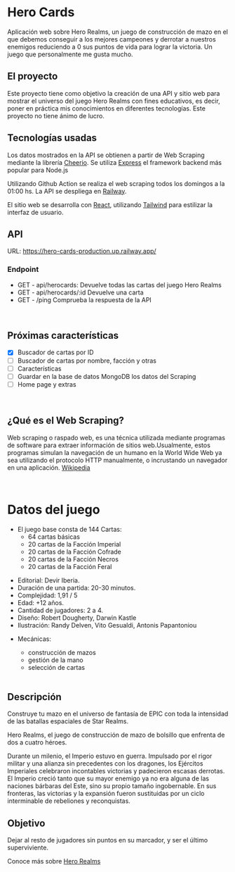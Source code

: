 # Hero Cards

Aplicación web sobre Hero Realms, un juego de construcción de mazo en el que debemos conseguir a los mejores campeones y derrotar a nuestros enemigos reduciendo a 0 sus puntos de vida para lograr la victoria. Un juego que personalmente me gusta mucho.

## El proyecto

Este proyecto tiene como objetivo la creación de una API y sitio web para mostrar el universo del juego Hero Realms con fines educativos, es decir, poner en práctica mis conocimientos en diferentes tecnologías. Este proyecto no tiene ánimo de lucro.

## Tecnologías usadas

Los datos mostrados en la API se obtienen a partir de Web Scraping mediante la librería [Cheerio](https://github.com/cheeriojs/cheerio). Se utiliza [Express](https://expressjs.com/) el framework backend más popular para Node.js

Utilizando Github Action se realiza el web scraping todos los domingos a la 01:00 hs.
La API se despliega en [Railway](https://railway.app/).

El sitio web se desarrolla con [React](https://es.reactjs.org/), utilizando [Tailwind](https://tailwindcss.com/) para estilizar la interfaz de usuario.

## API

URL: https://hero-cards-production.up.railway.app/

### Endpoint

- GET - api/herocards: Devuelve todas las cartas del juego Hero Realms
- GET - api/herocards/:id Devuelve una carta
- GET - /ping Comprueba la respuesta de la API

<br>

## Próximas características

- [x] Buscador de cartas por ID
- [ ] Buscador de cartas por nombre, facción y otras
- [ ] Características
- [ ] Guardar en la base de datos MongoDB los datos del Scraping
- [ ] Home page y extras

<br>

## ¿Qué es el Web Scraping?

Web scraping o raspado web, es una técnica utilizada mediante programas de software para extraer información de sitios web.​ Usualmente, estos programas simulan la navegación de un humano en la World Wide Web ya sea utilizando el protocolo HTTP manualmente, o incrustando un navegador en una aplicación. [Wikipedia](https://es.wikipedia.org/wiki/Web_scraping)

<br>

# Datos del juego

- El juego base consta de 144 Cartas:
  - 64 cartas básicas
  - 20 cartas de la Facción Imperial
  - 20 cartas de la Facción Cofrade
  - 20 cartas de la Facción Necros
  - 20 cartas de la Facción Feral

* Editorial: Devir Iberia.
* Duración de una partida: 20-30 minutos.
* Complejidad: 1,91 / 5
* Edad: +12 años.
* Cantidad de jugadores: 2 a 4.
* Diseño: Robert Dougherty, Darwin Kastle
* Ilustración: Randy Delven, Vito Gesualdi, Antonis Papantoniou

- Mecánicas:

  - construcción de mazos
  - gestión de la mano
  - selección de cartas

  <br>

## Descripción

Construye tu mazo en el universo de fantasía de EPIC con toda la intensidad de las batallas espaciales de Star Realms.

Hero Realms, el juego de construcción de mazo de bolsillo que enfrenta de dos a cuatro héroes.

Durante un milenio, el Imperio estuvo en guerra. Impulsado por el rigor militar y una alianza sin precedentes con los dragones, los Ejércitos Imperiales celebraron incontables victorias y padecieron escasas derrotas. El Imperio creció tanto que su mayor enemigo ya no era alguna de las naciones bárbaras del Este, sino su propio tamaño ingobernable. En sus fronteras, las victorias y la expansión fueron sustituidas por un ciclo interminable de rebeliones y reconquistas.

## Objetivo

Dejar al resto de jugadores sin puntos en su marcador, y ser el último superviviente.

Conoce más sobre [Hero Realms](https://www.herorealms.com/)
